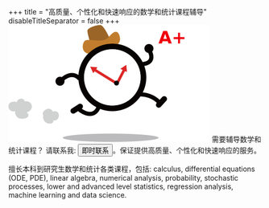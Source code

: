 +++
title = "高质量、个性化和快速响应的数学和统计课程辅导"
disableTitleSeparator = false
+++
![running clock](./clock.png)
需要辅导数学和统计课程？ 请联系我: <button class="button" onclick="myFunction()">即时联系</button>。保证提供高质量、个性化和快速响应的服务。

擅长本科到研究生数学和统计各类课程，包括:
calculus, differential equations (ODE, PDE), linear algebra, numerical analysis, probability, stochastic processes, lower and advanced level statistics, regression analysis, machine learning and data science.


